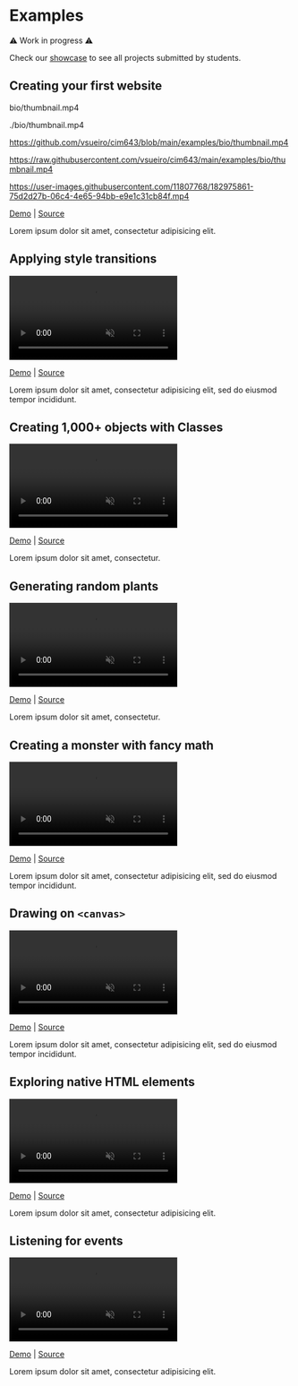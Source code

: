 <!-- {% include navigation.md %} -->

# Examples

⚠️ Work in progress ⚠️

Check our [showcase](/cim443/showcase) to see all projects submitted by students.

## Creating your first website

bio/thumbnail.mp4

./bio/thumbnail.mp4

https://github.com/vsueiro/cim643/blob/main/examples/bio/thumbnail.mp4

https://raw.githubusercontent.com/vsueiro/cim643/main/examples/bio/thumbnail.mp4



https://user-images.githubusercontent.com/11807768/182975861-75d2d27b-06c4-4e65-94bb-e9e1c31cb84f.mp4


[Demo](/cim443/examples/bio) \| [Source](https://github.com/vsueiro/cim443/tree/main/examples/bio)

Lorem ipsum dolor sit amet, consectetur adipisicing elit.

## Applying style transitions

<video autoplay muted loop playsinline>
  <source src="sky/thumbnail.mp4" type="video/mp4">
</video>

[Demo](/cim443/examples/sky) \| [Source](https://github.com/vsueiro/cim443/tree/main/examples/sky)

Lorem ipsum dolor sit amet, consectetur adipisicing elit, sed do eiusmod tempor incididunt.

## Creating 1,000+ objects with Classes

<video autoplay muted loop playsinline>
  <source src="popup/thumbnail.mp4" type="video/mp4">
</video>

[Demo](/cim443/examples/popup) \| [Source](https://github.com/vsueiro/cim443/tree/main/examples/popup)

Lorem ipsum dolor sit amet, consectetur.

## Generating random plants

<video autoplay muted loop playsinline>
  <source src="garden/thumbnail.mp4" type="video/mp4">
</video>

[Demo](/cim443/examples/garden) \| [Source](https://github.com/vsueiro/cim443/tree/main/examples/garden)

Lorem ipsum dolor sit amet, consectetur.

## Creating a monster with fancy math

<video autoplay muted loop playsinline>
  <source src="monster/thumbnail.mp4" type="video/mp4">
</video>

[Demo](/cim443/examples/monster) \| [Source](https://github.com/vsueiro/cim443/tree/main/examples/monster)

Lorem ipsum dolor sit amet, consectetur adipisicing elit, sed do eiusmod tempor incididunt.

## Drawing on `<canvas>`

<video autoplay muted loop playsinline>
  <source src="particles/thumbnail.mp4" type="video/mp4">
</video>

[Demo](/cim443/examples/particles) \| [Source](https://github.com/vsueiro/cim443/tree/main/examples/particles)

Lorem ipsum dolor sit amet, consectetur adipisicing elit, sed do eiusmod tempor incididunt.

## Exploring native HTML elements

<video autoplay muted loop playsinline>
  <source src="to-do/thumbnail.mp4" type="video/mp4">
</video>

[Demo](/cim443/examples/to-do) \| [Source](https://github.com/vsueiro/cim443/tree/main/examples/to-do)

Lorem ipsum dolor sit amet, consectetur adipisicing elit.

## Listening for events

<video autoplay muted loop playsinline>
  <source src="dark-mode/thumbnail.mp4" type="video/mp4">
</video>

[Demo](/cim443/examples/dark-mode) \| [Source](https://github.com/vsueiro/cim443/tree/main/examples/dark-mode)

Lorem ipsum dolor sit amet, consectetur adipisicing elit.

<style>

  video {
    max-width: 100%;
    max-height: 240px;
    box-shadow: 0 0 0 1px #eee;
  }

</style>
